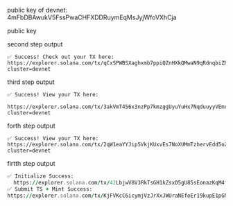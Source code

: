 public key of devnet: 4mFbDBAwukV5FssPwaCHFXDDRuymEqMsJyjWfoVXhCja

public key

second step output

```
✅ Success! Check out your TX here:
https://explorer.solana.com/tx/qCxSPWBSXaghxmb7ppiQZnHXkQMwaN9qRdnqbiZRQQGd2Fk4QdkrZifWVjmYQQmGF52w8Z4MQ8QXWzyRRy5Hkw4?cluster=devnet
```

third step output

```
✅ Success! View your TX here:
  https://explorer.solana.com/tx/3akVmT456x3nzPp7kmzggUyuYuHx7NqduuyyVEmrCcy8x4TY29Qudgtjd1kXrZ2nGgNTTrCKr39gsg4ws86jtrCn?cluster=devnet
```

forth step output

```
✅ Success! View your TX here:
https://explorer.solana.com/tx/2qW1eaYYJip5VkjKUxvEs7NoXUMmTzhervEdd5oZ8Jst6QviDyYnuTKVqU5xxrDk2fat5hw56suJ4SjM7waffjjo?cluster=devnet
```

firtth step output

```f
✅ Initialize Success:
  https://explorer.solana.com/tx/42LbjwV8V3RkTsGH1kZsxD5gU85sEonazKqM4f6PFz5MUL1UNgDuHC8DU6XrCfJ6jhzcCNQYvH6pWvdbr24Kh71r?cluster=devnet
✅ Submit TS + Mint Success:
https://explorer.solana.com/tx/KjFVKcC6icymjVzJrXxJWUraNEfoEr19kupE1pGNMQ3tx4GchabBN9Sb6hdeWyqPZt2ASk48UUMAgCu19xEQMwn?cluster=devnet
```
